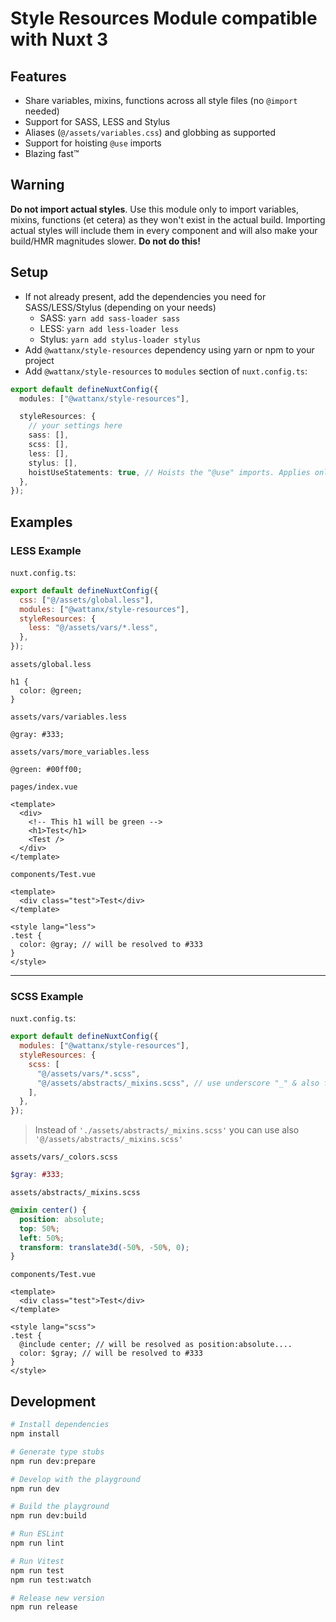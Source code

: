 # Style Resources Module compatible with Nuxt 3

## Features

- Share variables, mixins, functions across all style files (no `@import` needed)
- Support for SASS, LESS and Stylus
- Aliases (`@/assets/variables.css`) and globbing as supported
- Support for hoisting `@use` imports
- Blazing fast:tm:

## Warning

**Do not import actual styles**.
Use this module only to import variables, mixins, functions (et cetera) as they won't exist in the actual build. Importing actual styles will include them in every component and will also make your build/HMR magnitudes slower.
**Do not do this!**

## Setup

- If not already present, add the dependencies you need for SASS/LESS/Stylus (depending on your needs)
  - SASS: `yarn add sass-loader sass`
  - LESS: `yarn add less-loader less`
  - Stylus: `yarn add stylus-loader stylus`
- Add `@wattanx/style-resources` dependency using yarn or npm to your project
- Add `@wattanx/style-resources` to `modules` section of `nuxt.config.ts`:

```ts
export default defineNuxtConfig({
  modules: ["@wattanx/style-resources"],

  styleResources: {
    // your settings here
    sass: [],
    scss: [],
    less: [],
    stylus: [],
    hoistUseStatements: true, // Hoists the "@use" imports. Applies only to "sass", "scss" and "less". Default: false.
  },
});
```

## Examples

### LESS Example

`nuxt.config.ts`:

```js
export default defineNuxtConfig({
  css: ["@/assets/global.less"],
  modules: ["@wattanx/style-resources"],
  styleResources: {
    less: "@/assets/vars/*.less",
  },
});
```

`assets/global.less`

```less
h1 {
  color: @green;
}
```

`assets/vars/variables.less`

```less
@gray: #333;
```

`assets/vars/more_variables.less`

```less
@green: #00ff00;
```

`pages/index.vue`

```vue
<template>
  <div>
    <!-- This h1 will be green -->
    <h1>Test</h1>
    <Test />
  </div>
</template>
```

`components/Test.vue`

```vue
<template>
  <div class="test">Test</div>
</template>

<style lang="less">
.test {
  color: @gray; // will be resolved to #333
}
</style>
```

---

### SCSS Example

`nuxt.config.ts`:

```js
export default defineNuxtConfig({
  modules: ["@wattanx/style-resources"],
  styleResources: {
    scss: [
      "@/assets/vars/*.scss",
      "@/assets/abstracts/_mixins.scss", // use underscore "_" & also file extension ".scss"
    ],
  },
});
```

> Instead of `'./assets/abstracts/_mixins.scss'` you can use also `'@/assets/abstracts/_mixins.scss'`

`assets/vars/_colors.scss`

```scss
$gray: #333;
```

`assets/abstracts/_mixins.scss`

```scss
@mixin center() {
  position: absolute;
  top: 50%;
  left: 50%;
  transform: translate3d(-50%, -50%, 0);
}
```

`components/Test.vue`

```vue
<template>
  <div class="test">Test</div>
</template>

<style lang="scss">
.test {
  @include center; // will be resolved as position:absolute....
  color: $gray; // will be resolved to #333
}
</style>
```

## Development

```bash
# Install dependencies
npm install

# Generate type stubs
npm run dev:prepare

# Develop with the playground
npm run dev

# Build the playground
npm run dev:build

# Run ESLint
npm run lint

# Run Vitest
npm run test
npm run test:watch

# Release new version
npm run release
```
